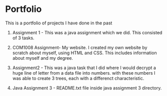 # Portfolio
This is a portfolio of projects I have done in the past


1. Assignment 1 - This was a java assignment which we did. This consisted of 3 tasks.

2. COM1008 Assignment- My website. I created my own website by scratch about myself, using HTML and CSS. This includes information about myself and my degree.

3. Assignment2 - This was a java task that I did where I would decrypt a huge line of letter from a data file into numbers. with these numbers I was able to create 3 trees, each with a differenct characteristic.

4. Java Assignment 3 - README.txt file inside java assignment 3 directory.